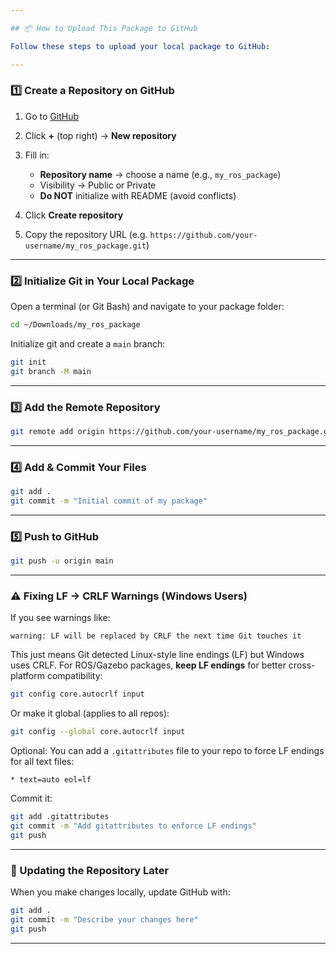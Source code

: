 ```yaml
---

## 📦 How to Upload This Package to GitHub

Follow these steps to upload your local package to GitHub:

---
```


### 1️⃣ Create a Repository on GitHub

1. Go to [GitHub](https://github.com/)
2. Click **+** (top right) → **New repository**
3. Fill in:

   * **Repository name** → choose a name (e.g., `my_ros_package`)
   * Visibility → Public or Private
   * **Do NOT** initialize with README (avoid conflicts)
4. Click **Create repository**
5. Copy the repository URL (e.g. `https://github.com/your-username/my_ros_package.git`)

---

### 2️⃣ Initialize Git in Your Local Package

Open a terminal (or Git Bash) and navigate to your package folder:

```bash
cd ~/Downloads/my_ros_package
```

Initialize git and create a `main` branch:

```bash
git init
git branch -M main
```

---

### 3️⃣ Add the Remote Repository

```bash
git remote add origin https://github.com/your-username/my_ros_package.git
```

---

### 4️⃣ Add & Commit Your Files

```bash
git add .
git commit -m "Initial commit of my package"
```

---

### 5️⃣ Push to GitHub

```bash
git push -u origin main
```

---

### ⚠️ Fixing LF → CRLF Warnings (Windows Users)

If you see warnings like:

```
warning: LF will be replaced by CRLF the next time Git touches it
```

This just means Git detected Linux-style line endings (LF) but Windows uses CRLF.
For ROS/Gazebo packages, **keep LF endings** for better cross-platform compatibility:

```bash
git config core.autocrlf input
```

Or make it global (applies to all repos):

```bash
git config --global core.autocrlf input
```

Optional: You can add a `.gitattributes` file to your repo to force LF endings for all text files:

```gitattributes
* text=auto eol=lf
```

Commit it:

```bash
git add .gitattributes
git commit -m "Add gitattributes to enforce LF endings"
git push
```

---

### 🔄 Updating the Repository Later

When you make changes locally, update GitHub with:

```bash
git add .
git commit -m "Describe your changes here"
git push
```

---
